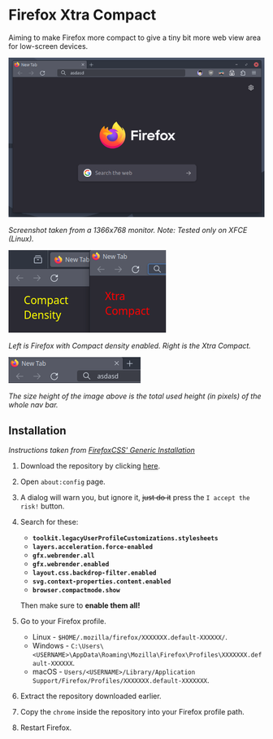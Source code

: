 # Firefox Xtra Compact

Aiming to make Firefox more compact to give a tiny bit more web view area for low-screen devices.

![screenshot](1.png)

_Screenshot taken from a 1366x768 monitor. Note: Tested only on XFCE (Linux)._

![comparison](2.png)

_Left is Firefox with Compact density enabled. Right is the Xtra Compact._

![height](3.png)

_The size height of the image above is the total used height (in pixels) of the whole nav bar._

## Installation

_Instructions taken from [FirefoxCSS' Generic Installation](https://github.com/FirefoxCSS-Store/FirefoxCSS-Store.github.io/blob/main/README.md#generic-installation)_

1. Download the repository by clicking [here](https://github.com/CarterSnich/firefox-xtra-compact/archive/refs/heads/master.zip).
2. Open `about:config` page.
3. A dialog will warn you, but ignore it, ~~just do it~~ press the `I accept the risk!` button.
4. Search for these:

   - **`toolkit.legacyUserProfileCustomizations.stylesheets`**
   - **`layers.acceleration.force-enabled`**
   - **`gfx.webrender.all`**
   - **`gfx.webrender.enabled`**
   - **`layout.css.backdrop-filter.enabled`**
   - **`svg.context-properties.content.enabled`**
   - **`browser.compactmode.show`**

   Then make sure to **enable them all!**

5. Go to your Firefox profile.

   - Linux - `$HOME/.mozilla/firefox/XXXXXXX.default-XXXXXX/`.
   - Windows - `C:\Users\<USERNAME>\AppData\Roaming\Mozilla\Firefox\Profiles\XXXXXXX.default-XXXXXX`.
   - macOS - `Users/<USERNAME>/Library/Application Support/Firefox/Profiles/XXXXXXX.default-XXXXXXX`.

6. Extract the repository downloaded earlier.
7. Copy the `chrome` inside the repository into your Firefox profile path.
8. Restart Firefox.
